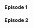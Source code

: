 ### Episode 1

<!--@include: ./episode1.md{3,}-->

### Episode 2

<!--@include: ./episode2.md{3,}-->
